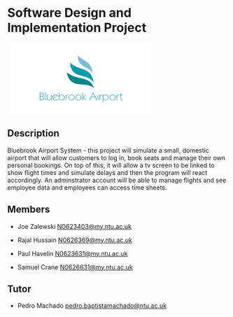 # Software Design and Implementation Project 

![Bluebrook Logo](https://github.com/joezed/Software-Design-Imp/blob/master/etc/resources/bluebrook%20logo.png)

## Description
Bluebrook Airport System - this project will simulate a small, domestic airport that will allow customers to log in, book seats and manage their own personal bookings. On top of this, it will allow a tv screen to be linked to show flight times and simulate delays and then the program will react accordingly. An adminstrator account will be able to manage flights and see employee data and employees can access time sheets. 

## Members
* Joe Zalewski <N0623403@my.ntu.ac.uk>

* Rajal Hussain <N0626369@my.ntu.ac.uk>

* Paul Havelin <N0623631@my.ntu.ac.uk>

* Samuel Crane <N0626631@my.ntu.ac.uk>

## Tutor
* Pedro Machado <pedro.baptistamachado@ntu.ac.uk>
